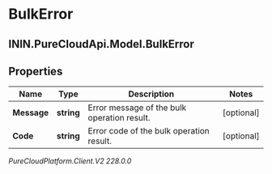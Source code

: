 # BulkError

## ININ.PureCloudApi.Model.BulkError

## Properties

|Name | Type | Description | Notes|
|------------ | ------------- | ------------- | -------------|
| **Message** | **string** | Error message of the bulk operation result. | [optional] |
| **Code** | **string** | Error code of the bulk operation result. | [optional] |



_PureCloudPlatform.Client.V2 228.0.0_
